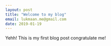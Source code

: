 ```yaml
---
layout: post
title: "Welcome to my blog"
email: lukmaan.me@gmail.com
date: 2019-01-19
---
```


Yehh! This is my first blog post congratulate me!
